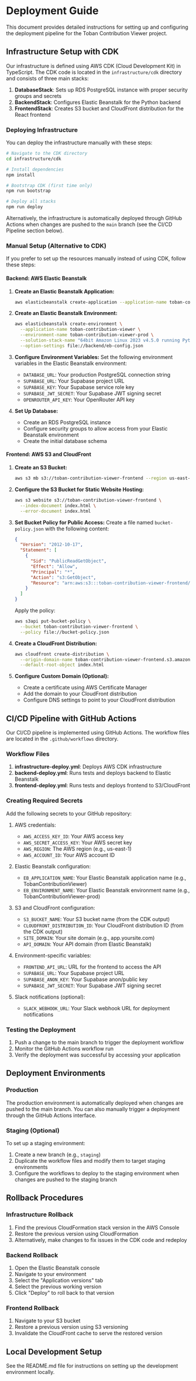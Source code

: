 # Deployment Guide

This document provides detailed instructions for setting up and configuring the deployment pipeline for the Toban Contribution Viewer project.

## Infrastructure Setup with CDK

Our infrastructure is defined using AWS CDK (Cloud Development Kit) in TypeScript. The CDK code is located in the `infrastructure/cdk` directory and consists of three main stacks:

1. **DatabaseStack**: Sets up RDS PostgreSQL instance with proper security groups and secrets
2. **BackendStack**: Configures Elastic Beanstalk for the Python backend
3. **FrontendStack**: Creates S3 bucket and CloudFront distribution for the React frontend

### Deploying Infrastructure

You can deploy the infrastructure manually with these steps:

```bash
# Navigate to the CDK directory
cd infrastructure/cdk

# Install dependencies
npm install

# Bootstrap CDK (first time only)
npm run bootstrap

# Deploy all stacks
npm run deploy
```

Alternatively, the infrastructure is automatically deployed through GitHub Actions when changes are pushed to the `main` branch (see the CI/CD Pipeline section below).

### Manual Setup (Alternative to CDK)

If you prefer to set up the resources manually instead of using CDK, follow these steps:

#### Backend: AWS Elastic Beanstalk

1. **Create an Elastic Beanstalk Application:**
   ```bash
   aws elasticbeanstalk create-application --application-name toban-contribution-viewer
   ```

2. **Create an Elastic Beanstalk Environment:**
   ```bash
   aws elasticbeanstalk create-environment \
     --application-name toban-contribution-viewer \
     --environment-name toban-contribution-viewer-prod \
     --solution-stack-name "64bit Amazon Linux 2023 v4.5.0 running Python 3.9" \
     --option-settings file://backend/eb-config.json
   ```

3. **Configure Environment Variables:**
   Set the following environment variables in the Elastic Beanstalk environment:
   - `DATABASE_URL`: Your production PostgreSQL connection string
   - `SUPABASE_URL`: Your Supabase project URL
   - `SUPABASE_KEY`: Your Supabase service role key
   - `SUPABASE_JWT_SECRET`: Your Supabase JWT signing secret
   - `OPENROUTER_API_KEY`: Your OpenRouter API key

4. **Set Up Database:**
   - Create an RDS PostgreSQL instance
   - Configure security groups to allow access from your Elastic Beanstalk environment
   - Create the initial database schema

#### Frontend: AWS S3 and CloudFront

1. **Create an S3 Bucket:**
   ```bash
   aws s3 mb s3://toban-contribution-viewer-frontend --region us-east-1
   ```

2. **Configure the S3 Bucket for Static Website Hosting:**
   ```bash
   aws s3 website s3://toban-contribution-viewer-frontend \
     --index-document index.html \
     --error-document index.html
   ```

3. **Set Bucket Policy for Public Access:**
   Create a file named `bucket-policy.json` with the following content:
   ```json
   {
     "Version": "2012-10-17",
     "Statement": [
       {
         "Sid": "PublicReadGetObject",
         "Effect": "Allow",
         "Principal": "*",
         "Action": "s3:GetObject",
         "Resource": "arn:aws:s3:::toban-contribution-viewer-frontend/*"
       }
     ]
   }
   ```
   Apply the policy:
   ```bash
   aws s3api put-bucket-policy \
     --bucket toban-contribution-viewer-frontend \
     --policy file://bucket-policy.json
   ```

4. **Create a CloudFront Distribution:**
   ```bash
   aws cloudfront create-distribution \
     --origin-domain-name toban-contribution-viewer-frontend.s3.amazonaws.com \
     --default-root-object index.html
   ```

5. **Configure Custom Domain (Optional):**
   - Create a certificate using AWS Certificate Manager
   - Add the domain to your CloudFront distribution
   - Configure DNS settings to point to your CloudFront distribution

## CI/CD Pipeline with GitHub Actions

Our CI/CD pipeline is implemented using GitHub Actions. The workflow files are located in the `.github/workflows` directory.

### Workflow Files

1. **infrastructure-deploy.yml**: Deploys AWS CDK infrastructure
2. **backend-deploy.yml**: Runs tests and deploys backend to Elastic Beanstalk
3. **frontend-deploy.yml**: Runs tests and deploys frontend to S3/CloudFront

### Creating Required Secrets

Add the following secrets to your GitHub repository:

1. AWS credentials:
   - `AWS_ACCESS_KEY_ID`: Your AWS access key
   - `AWS_SECRET_ACCESS_KEY`: Your AWS secret key
   - `AWS_REGION`: The AWS region (e.g., us-east-1)
   - `AWS_ACCOUNT_ID`: Your AWS account ID

2. Elastic Beanstalk configuration:
   - `EB_APPLICATION_NAME`: Your Elastic Beanstalk application name (e.g., TobanContributionViewer)
   - `EB_ENVIRONMENT_NAME`: Your Elastic Beanstalk environment name (e.g., TobanContributionViewer-prod)

3. S3 and CloudFront configuration:
   - `S3_BUCKET_NAME`: Your S3 bucket name (from the CDK output)
   - `CLOUDFRONT_DISTRIBUTION_ID`: Your CloudFront distribution ID (from the CDK output)
   - `SITE_DOMAIN`: Your site domain (e.g., app.yoursite.com)
   - `API_DOMAIN`: Your API domain (from Elastic Beanstalk)

4. Environment-specific variables:
   - `FRONTEND_API_URL`: URL for the frontend to access the API
   - `SUPABASE_URL`: Your Supabase project URL
   - `SUPABASE_ANON_KEY`: Your Supabase anon/public key
   - `SUPABASE_JWT_SECRET`: Your Supabase JWT signing secret

5. Slack notifications (optional):
   - `SLACK_WEBHOOK_URL`: Your Slack webhook URL for deployment notifications

### Testing the Deployment

1. Push a change to the main branch to trigger the deployment workflow
2. Monitor the GitHub Actions workflow run
3. Verify the deployment was successful by accessing your application

## Deployment Environments

### Production

The production environment is automatically deployed when changes are pushed to the main branch. You can also manually trigger a deployment through the GitHub Actions interface.

### Staging (Optional)

To set up a staging environment:

1. Create a new branch (e.g., `staging`)
2. Duplicate the workflow files and modify them to target staging environments
3. Configure the workflows to deploy to the staging environment when changes are pushed to the staging branch

## Rollback Procedures

### Infrastructure Rollback

1. Find the previous CloudFormation stack version in the AWS Console
2. Restore the previous version using CloudFormation
3. Alternatively, make changes to fix issues in the CDK code and redeploy

### Backend Rollback

1. Open the Elastic Beanstalk console
2. Navigate to your environment
3. Select the "Application versions" tab
4. Select the previous working version
5. Click "Deploy" to roll back to that version

### Frontend Rollback

1. Navigate to your S3 bucket
2. Restore a previous version using S3 versioning
3. Invalidate the CloudFront cache to serve the restored version

## Local Development Setup

See the README.md file for instructions on setting up the development environment locally.
